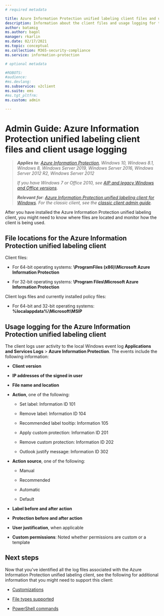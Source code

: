 ```yaml
---
# required metadata

title: Azure Information Protection unified labeling client files and usage logging
description: Information about the client files and usage logging for the Azure Information Protection unified labeling client for Windows.
author: batamig
ms.author: bagol
manager: rkarlin
ms.date: 02/17/2021
ms.topic: conceptual
ms.collection: M365-security-compliance
ms.service: information-protection

# optional metadata

#ROBOTS:
#audience:
#ms.devlang:
ms.subservice: v2client
ms.suite: ems
#ms.tgt_pltfrm:
ms.custom: admin

---
```



# Admin Guide: Azure Information Protection unified labeling client files and client usage logging

>***Applies to**: [Azure Information Protection](https://azure.microsoft.com/pricing/details/information-protection), Windows 10, Windows 8.1, Windows 8, Windows Server 2019, Windows Server 2016, Windows Server 2012 R2, Windows Server 2012*
>
>*If you have Windows 7 or Office 2010, see [AIP and legacy Windows and Office versions](../known-issues.md#aip-and-legacy-windows-and-office-versions).*
>
>***Relevant for**: [Azure Information Protection unified labeling client for Windows](../faqs.md#whats-the-difference-between-the-azure-information-protection-classic-and-unified-labeling-clients). For the classic client, see the [classic client admin guide](client-admin-guide-files-and-logging.md).*

After you have installed the Azure Information Protection unified labeling client, you might need to know where files are located and monitor how the client is being used.

## File locations for the Azure Information Protection unified labeling client

Client files:    

- For 64-bit operating systems: **\ProgramFiles (x86)\Microsoft Azure Information Protection**

- For 32-bit operating systems: **\Program Files\Microsoft Azure Information Protection**

Client logs files and currently installed policy files:

- For 64-bit and 32-bit operating systems: **%localappdata%\Microsoft\MSIP**


## Usage logging for the Azure Information Protection unified labeling client

The client logs user activity to the local Windows event log **Applications and Services Logs** > **Azure Information Protection**. The events include the following information:

- **Client version**

- **IP addresses of the signed in user**

- **File name and location**

- **Action**, one of the following:

    - Set label: Information ID 101​

    - Remove label: Information ID 104​

    - Recommended label tooltip: Information 105​

    - Apply custom protection: Information ID 201​

    - Remove custom protection: Information ID 202​

    - Outlook justify message: Information ID 302

- **Action source**, one of the following:

    - Manual ​

    - Recommended​

    - Automatic  ​

    - Default

- **Label before and after action** ​

- **Protection before and after action​**

- **User justification**, when applicable

- **Custom permissions**: Noted whether permissions are custom or a template

## Next steps
Now that you've identified all the log files associated with the Azure Information Protection unified labeling client, see the following for additional information that you might need to support this client:

- [Customizations](clientv2-admin-guide-customizations.md)

- [File types supported](clientv2-admin-guide-file-types.md)

- [PowerShell commands](clientv2-admin-guide-powershell.md)

